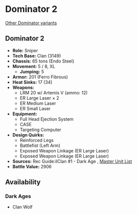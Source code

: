 # Dominator 2 

[Other Dominator variants](../dominator.md) 

## Dominator 2 

- **Role:** Sniper 
- **Tech Base:** Clan (3149) 
- **Chassis:** 65 tons (Endo Steel) 
- **Movement:** 5 / 8, XL 
  - **Jumping:** 5 
- **Armor:** 201 (Ferro Fibrous) 
- **Heat Sinks:** 17 (34) 
- **Weapons:** 
  - LRM 20 w/ Artemis V (ammo: 12) 
  - ER Large Laser × 2 
  - ER Medium Laser 
  - ER Small Laser 
- **Equipment:** 
  - Full Head Ejection System 
  - CASE 
  - Targeting Computer 
- **Design Quirks:** 
  - Reinforced Legs 
  - Battlefist (Left Arm) 
  - Exposed Weapon Linkage (ER Large Laser) 
  - Exposed Weapon Linkage (ER Large Laser) 
- **Sources:** Rec Guide:ilClan #1 - Dark Age , [Master Unit List](http://masterunitlist.info/Unit/Details/7435/dominator-2) 
- **Battle Value:** 2906 

## Availability 

### Dark Ages 

- Clan Wolf 

